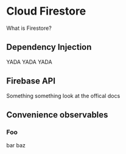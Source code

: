 # Cloud Firestore

What is Firestore?

## Dependency Injection

YADA YADA YADA

## Firebase API

Something something look at the offical docs

## Convenience observables

### Foo

bar baz